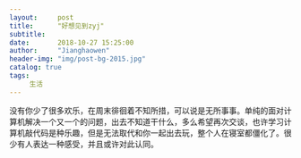```yaml
---
layout:     post
title:      "好想见到zyj"
subtitle:   
date:       2018-10-27 15:25:00
author:     "Jianghaowen"
header-img: "img/post-bg-2015.jpg"
catalog: true
tags:
     生活
---
```

没有你少了很多欢乐，在周末徘徊着不知所措，可以说是无所事事。单纯的面对计算机解决一个又一个的问题，出去不知道干什么，多么希望再次交谈，也许学习计算机敲代码是种乐趣，但是无法取代和你一起出去玩，整个人在寝室都僵化了。很少有人表达一种感受，并且或许对此认同。




